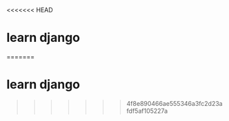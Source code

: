 <<<<<<< HEAD
# learn django
=======
# learn django
>>>>>>> 4f8e890466ae555346a3fc2d23afdf5af105227a
